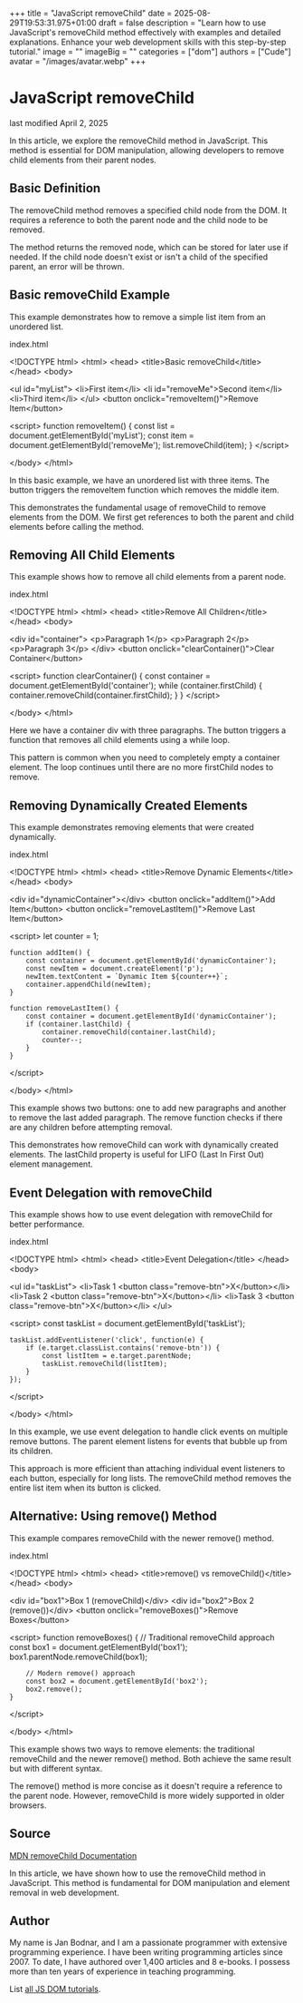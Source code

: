 +++
title = "JavaScript removeChild"
date = 2025-08-29T19:53:31.975+01:00
draft = false
description = "Learn how to use JavaScript's removeChild method effectively with examples and detailed explanations. Enhance your web development skills with this step-by-step tutorial."
image = ""
imageBig = ""
categories = ["dom"]
authors = ["Cude"]
avatar = "/images/avatar.webp"
+++

# JavaScript removeChild

last modified April 2, 2025

In this article, we explore the removeChild method in JavaScript.
This method is essential for DOM manipulation, allowing developers to remove
child elements from their parent nodes.

## Basic Definition

The removeChild method removes a specified child node from the DOM.
It requires a reference to both the parent node and the child node to be removed.

The method returns the removed node, which can be stored for later use if needed.
If the child node doesn't exist or isn't a child of the specified parent, an
error will be thrown.

## Basic removeChild Example

This example demonstrates how to remove a simple list item from an unordered list.

index.html
    

&lt;!DOCTYPE html&gt;
&lt;html&gt;
&lt;head&gt;
    &lt;title&gt;Basic removeChild&lt;/title&gt;
&lt;/head&gt;
&lt;body&gt;

&lt;ul id="myList"&gt;
    &lt;li&gt;First item&lt;/li&gt;
    &lt;li id="removeMe"&gt;Second item&lt;/li&gt;
    &lt;li&gt;Third item&lt;/li&gt;
&lt;/ul&gt;
&lt;button onclick="removeItem()"&gt;Remove Item&lt;/button&gt;

&lt;script&gt;
    function removeItem() {
        const list = document.getElementById('myList');
        const item = document.getElementById('removeMe');
        list.removeChild(item);
    }
&lt;/script&gt;

&lt;/body&gt;
&lt;/html&gt;

In this basic example, we have an unordered list with three items. The button
triggers the removeItem function which removes the middle item.

This demonstrates the fundamental usage of removeChild to remove
elements from the DOM. We first get references to both the parent and child
elements before calling the method.

## Removing All Child Elements

This example shows how to remove all child elements from a parent node.

index.html
    

&lt;!DOCTYPE html&gt;
&lt;html&gt;
&lt;head&gt;
    &lt;title&gt;Remove All Children&lt;/title&gt;
&lt;/head&gt;
&lt;body&gt;

&lt;div id="container"&gt;
    &lt;p&gt;Paragraph 1&lt;/p&gt;
    &lt;p&gt;Paragraph 2&lt;/p&gt;
    &lt;p&gt;Paragraph 3&lt;/p&gt;
&lt;/div&gt;
&lt;button onclick="clearContainer()"&gt;Clear Container&lt;/button&gt;

&lt;script&gt;
    function clearContainer() {
        const container = document.getElementById('container');
        while (container.firstChild) {
            container.removeChild(container.firstChild);
        }
    }
&lt;/script&gt;

&lt;/body&gt;
&lt;/html&gt;

Here we have a container div with three paragraphs. The button triggers a
function that removes all child elements using a while loop.

This pattern is common when you need to completely empty a container element.
The loop continues until there are no more firstChild nodes to remove.

## Removing Dynamically Created Elements

This example demonstrates removing elements that were created dynamically.

index.html
    

&lt;!DOCTYPE html&gt;
&lt;html&gt;
&lt;head&gt;
    &lt;title&gt;Remove Dynamic Elements&lt;/title&gt;
&lt;/head&gt;
&lt;body&gt;

&lt;div id="dynamicContainer"&gt;&lt;/div&gt;
&lt;button onclick="addItem()"&gt;Add Item&lt;/button&gt;
&lt;button onclick="removeLastItem()"&gt;Remove Last Item&lt;/button&gt;

&lt;script&gt;
    let counter = 1;
    
    function addItem() {
        const container = document.getElementById('dynamicContainer');
        const newItem = document.createElement('p');
        newItem.textContent = `Dynamic Item ${counter++}`;
        container.appendChild(newItem);
    }
    
    function removeLastItem() {
        const container = document.getElementById('dynamicContainer');
        if (container.lastChild) {
            container.removeChild(container.lastChild);
            counter--;
        }
    }
&lt;/script&gt;

&lt;/body&gt;
&lt;/html&gt;

This example shows two buttons: one to add new paragraphs and another to remove
the last added paragraph. The remove function checks if there are any children
before attempting removal.

This demonstrates how removeChild can work with dynamically created
elements. The lastChild property is useful for LIFO (Last In First
Out) element management.

## Event Delegation with removeChild

This example shows how to use event delegation with removeChild for better performance.

index.html
    

&lt;!DOCTYPE html&gt;
&lt;html&gt;
&lt;head&gt;
    &lt;title&gt;Event Delegation&lt;/title&gt;
&lt;/head&gt;
&lt;body&gt;

&lt;ul id="taskList"&gt;
    &lt;li&gt;Task 1 &lt;button class="remove-btn"&gt;X&lt;/button&gt;&lt;/li&gt;
    &lt;li&gt;Task 2 &lt;button class="remove-btn"&gt;X&lt;/button&gt;&lt;/li&gt;
    &lt;li&gt;Task 3 &lt;button class="remove-btn"&gt;X&lt;/button&gt;&lt;/li&gt;
&lt;/ul&gt;

&lt;script&gt;
    const taskList = document.getElementById('taskList');
    
    taskList.addEventListener('click', function(e) {
        if (e.target.classList.contains('remove-btn')) {
            const listItem = e.target.parentNode;
            taskList.removeChild(listItem);
        }
    });
&lt;/script&gt;

&lt;/body&gt;
&lt;/html&gt;

In this example, we use event delegation to handle click events on multiple
remove buttons. The parent element listens for events that bubble up from its
children.

This approach is more efficient than attaching individual event listeners to each
button, especially for long lists. The removeChild method removes
the entire list item when its button is clicked.

## Alternative: Using remove() Method

This example compares removeChild with the newer remove() method.

index.html
    

&lt;!DOCTYPE html&gt;
&lt;html&gt;
&lt;head&gt;
    &lt;title&gt;remove() vs removeChild()&lt;/title&gt;
&lt;/head&gt;
&lt;body&gt;

&lt;div id="box1"&gt;Box 1 (removeChild)&lt;/div&gt;
&lt;div id="box2"&gt;Box 2 (remove())&lt;/div&gt;
&lt;button onclick="removeBoxes()"&gt;Remove Boxes&lt;/button&gt;

&lt;script&gt;
    function removeBoxes() {
        // Traditional removeChild approach
        const box1 = document.getElementById('box1');
        box1.parentNode.removeChild(box1);
        
        // Modern remove() approach
        const box2 = document.getElementById('box2');
        box2.remove();
    }
&lt;/script&gt;

&lt;/body&gt;
&lt;/html&gt;

This example shows two ways to remove elements: the traditional
removeChild and the newer remove() method. Both achieve
the same result but with different syntax.

The remove() method is more concise as it doesn't require a
reference to the parent node. However, removeChild is more widely
supported in older browsers.

## Source

[MDN removeChild Documentation](https://developer.mozilla.org/en-US/docs/Web/API/Node/removeChild)

In this article, we have shown how to use the removeChild method in
JavaScript. This method is fundamental for DOM manipulation and element removal
in web development.

## Author

My name is Jan Bodnar, and I am a passionate programmer with extensive
programming experience. I have been writing programming articles since 2007.
To date, I have authored over 1,400 articles and 8 e-books. I possess more
than ten years of experience in teaching programming.

List [all JS DOM tutorials](/all/#dom).
